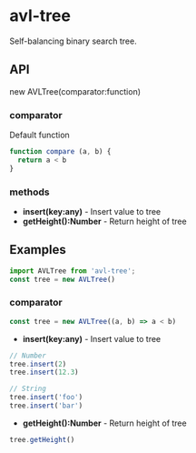 # avl-tree
Self-balancing binary search tree.

## API 
new AVLTree(comparator:function) 
### comparator
Default function
```javascript
function compare (a, b) {
  return a < b
}
```

### methods
* **insert(key:any)** - Insert value to tree
* **getHeight():Number** - Return height of tree

## Examples

```javascript
import AVLTree from 'avl-tree';
const tree = new AVLTree()
```

### comparator
```javascript
const tree = new AVLTree((a, b) => a < b)
```

* **insert(key:any)** - Insert value to tree
```javascript
// Number
tree.insert(2)
tree.insert(12.3)

// String
tree.insert('foo')
tree.insert('bar')
```

* **getHeight():Number** - Return height of tree
```javascript
tree.getHeight()
```